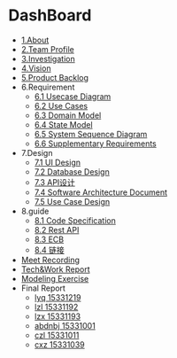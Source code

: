 # DashBoard
- [1.About](./doc/About.md)
- [2.Team Profile](./doc/Team_Profile.md)
- [3.Investigation](./doc/investigation.md)
- [4.Vision](./doc/Vision.md)
- [5.Product Backlog](./doc/Product_Backlog.md)
- 6.Requirement
    - [6.1 Usecase Diagram](./doc/usecase_diagram.md)
    - [6.2 Use Cases](./doc/use_cases.md)
    - [6.3 Domain Model](./doc/domain_model.md)
    - [6.4 State Model](./doc/state_model.md)
    - [6.5 System Sequence Diagram](./doc/system_sequence_diagram.md)
    - [6.6 Supplementary Requirements](./doc/Supplementary_Requirements.md)
- 7.Design
    - [7.1 UI Design]()
    - [7.2 Database Design](./doc/database_design.md)
    - [7.3 API设计](./doc/API_design.md)
    - [7.4 Software Architecture Document](./doc/Software_Architecture_Document.md)
    - [7.5 Use Case Design](./doc/use_case_design.md)
- 8.guide
    - [8.1 Code Specification](./doc/Code_specification.md)
    - [8.2 Rest API](./doc/Rest_API.md)
    - [8.3 ECB](./doc/ECB.md)
    - [8.4 链接](https://github.com/ABTicket/Dashboard/blob/master/README.md)
- [Meet Recording](./doc/X1-meet_recording.md)
- [Tech&Work Report](./doc/X2-Tech&Work_report.md)
- [Modeling Exercise](./doc/XX-modeling_exercise.md)
- Final Report
    - [lyq 15331219](./doc/15331219_final_report.md)
    - [lzl 15331192](./doc/15331192_final_report.md)
    - [lzx 15331193](./doc/15331193_final_report.md)
    - [abdnbj 15331001](./doc/15331001_final_report.md)
    - [czl 15331011](./doc/15331011_final_report.md)
    - [cxz 15331039](./doc/15331039_final_report.md)
